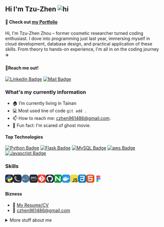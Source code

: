 ## Hi I'm Tzu-Zhen <img src="https://user-images.githubusercontent.com/1303154/88677602-1635ba80-d120-11ea-84d8-d263ba5fc3c0.gif" width="28px" height="28px" alt="hi">


#### 🚀 Check out [my Portfolio](https://drive.google.com/file/d/1DLpoWQwSZWC7WbpHKdrgCqhQKMXesrYO/view?usp=drive_link) 

Hi, I'm Tzu-Zhen Zhou – former cosmetic researcher turned coding enthusiast. I dove into programming just last year, immersing myself in cloud development, database design, and practical application of these skills. From theory to hands-on experience, I'm all in on the coding journey ✈️  

#### 💬Reach me out!

[![Linkedin Badge](https://img.shields.io/badge/-TzuZhen-0e76a8?style=flat&labelColor=0e76a8&logo=linkedin&logoColor=white)](https://www.linkedin.com/in/tzu-chen-chou-ab35b6295/) [![Mail Badge](https://img.shields.io/badge/-TzuZhenZhou-c0392b?style=flat&labelColor=c0392b&logo=gmail&logoColor=white)](mailto:czhen961486@gmail.com)

### What's my currently information

- 🏠 I’m currently living in Tainan
- 💻 Most used line of code `git add .`
- 📫 How to reach me: czhen961486@gmail.com.
- 🍪 Fun fact: I'm scared of ghost movie.

#### Top Technologies

<!-- TODO: Make technologies links takes you to repositories -->

[![Python Badge](https://img.shields.io/badge/-Python-61DBFB?style=for-the-badge&labelColor=black&logo=python&logoColor=61DBFB)](#)  [![Flask Badge](https://img.shields.io/badge/-flask-007acc?style=for-the-badge&labelColor=black&logo=flask&logoColor=007acc)](#) [![MySQL Badge](https://img.shields.io/badge/-mysql-3C873A?style=for-the-badge&labelColor=black&logo=Mysql&logoColor=3C873A)](#)  [![aws Badge](https://img.shields.io/badge/-AWS-e535ab?style=for-the-badge&labelColor=black&logo=AMAZON&logoColor=e535ab)](#) [![Javascript Badge](https://img.shields.io/badge/-Javascript-F0DB4F?style=for-the-badge&labelColor=black&logo=javascript&logoColor=F0DB4F)](#)

### Skills

<img align="left" alt="Python" width="26px" src="https://raw.githubusercontent.com/tandpfun/skill-icons/main/icons/Python-Dark.svg" />

<img align="left" alt="AWS" width="26px" src="https://raw.githubusercontent.com/tandpfun/skill-icons/main/icons/Flask-Dark.svg" />

<img align="left" alt="MySQL" width="26px" src="https://raw.githubusercontent.com/dgpugliese/MySQL-Icon/main/logo-mysql-26353.png" />

<img align="left" alt="AWS" width="26px" src="https://raw.githubusercontent.com/tandpfun/skill-icons/main/icons/AWS-Dark.svg" />

<img align="left" alt="Git" width="26px" src="https://raw.githubusercontent.com/tandpfun/skill-icons/main/icons/Git.svg" />

<img align="left" alt="Github" width="26px" src="https://raw.githubusercontent.com/tandpfun/skill-icons/main/icons/Github-Dark.svg" />

<img align="left" alt="Nginx" width="26px" src="https://raw.githubusercontent.com/tandpfun/skill-icons/main/icons/Nginx.svg" />

<img align="left" alt="JavaScript" width="26px" src="https://raw.githubusercontent.com/tandpfun/skill-icons/main/icons/Docker.svg" />

<img align="left" alt="JavaScript" width="26px" src="https://raw.githubusercontent.com/tandpfun/skill-icons/main/icons/JavaScript.svg" />

<img align="left" alt="CSS" width="26px" src="https://raw.githubusercontent.com/tandpfun/skill-icons/main/icons/CSS.svg" /> 

<img align="left" alt="HTML" width="26px" src="https://raw.githubusercontent.com/tandpfun/skill-icons/main/icons/HTML.svg" />

<img align="left" alt="Node.js" width="26px" src="https://raw.githubusercontent.com/AkhmatovNurbek/icons/main/figma/figma.png" />

<br />
<br />

#### Bizness
- 📎 [My Resume/CV](https://drive.google.com/file/d/1DLpoWQwSZWC7WbpHKdrgCqhQKMXesrYO/view?usp=drive_link)
- 📧 czhen961486@gmail.com

<details>
<summary>
  More stuff about me
</summary>

#### Github Stats

[![EuniceZhou's GitHub stats](https://github-readme-stats.vercel.app/api?username=eunicezhou&hide=contribs&theme=tokyonight)](https://github.com/anuraghazra/github-readme-stats)

#### Currently Work

<!--START_SECTION:waka-->
<!--END_SECTION:waka-->